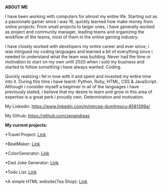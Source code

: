 **ABOUT ME**

I have been working with computers for almost my entire life. Starting out as a passionate gamer since i was 16, quickly learned how make money from online projects. From small projects to larger ones, i have generally worked as project and community manager, leading teams and organizing the workflow of the teams, most of them in the online gaming industry.

I have closely worked with developers my entire career and ever since, i was intrigued my coding languages and learned a bit of everything since i needed to understand what the team was building. Never had the time or motivation to start on my own until 2020 when i sold my business and started to follow something i have always wanted. Coding.

Quickly realizing i fel in love with it and spent and invested my entire time into it. During this time i have learnt: Python, Ruby, HTML, CSS & JavaScript. Although i consider myself a beginner in all of the languages i have previously stated, i believe that my desire to learn and grow in this area of expertise is a great perk i proudly own. Determination and motivation.

My Linkedin: https://www.linkedin.com/in/mircea-dumitrescu-8581399a/ 

My Github: https://github.com/zenandreas

**My current projects:**

*Travel Project: <a href="https://zenandreas.github.io/Travel%20Project/">Link</a>

*BeatMaker: <a href="https://zenandreas.github.io/BeatMaker/">Link</a>

*ColorGenerator: <a href="https://zenandreas.github.io/Color%20Pallete/">Link</a>

*Dad Joke Generator: <a href="https://zenandreas.github.io/Dad-Joke-Generator/">Link</a>

*Todo List: <a href="https://zenandreas.github.io/TodoList/">Link</a>

*A simple HTML website(Tea Shop): <a href="https://zenandreas.github.io/Tea%20Shop/">Link</a>

